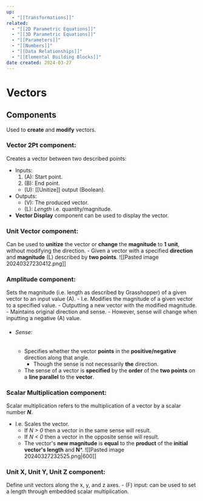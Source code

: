 ```yaml
---
up:
  - "[[Transformations]]"
related:
  - "[[2D Parametric Equations]]"
  - "[[3D Parametric Equations]]"
  - "[[Parameters]]"
  - "[[Numbers]]"
  - "[[Data Relationships]]"
  - "[[Elemental Building Blocks]]"
date created: 2024-03-27
---
```

# Vectors 

## Components
Used to **create** and **modify** vectors.

### Vector 2Pt component:
Creates a vector between two described points:
- Inputs:
	1. (A): Start point.
	2. (B): End point.
	- (U): [[Unitize]] output (Boolean).
- Outputs:
	- (V): The produced vector.
	- (L): *Length* i.e. quantity/magnitude. 
- **Vector Display** component can be used to display the vector.

### Unit Vector component:
Can be used to **unitize** the vector or **change** the **magnitude** to **1** **unit**, without modifying the direction.
	- Given a vector with a specified **direction** and **magnitude** (L) described by **two points**.
		![[Pasted image 20240327230412.png]]
### Amplitude component:
Sets the magnitude (i.e. length as described by Grasshopper) of a given vector to an input value (A).
	- I.e. Modifies the magnitude of a given vector to a specified value. 
		- Outputting a new vector with the modified magnitude. 
		- Maintains original direction and sense.
			- However, sense will change when inputting a negative (A) value.
- ###### Sense: 
	- Specifies whether the vector **points** in the **positive/negative** direction along that angle.
		- Though the sense is not necessarily **the** direction.
	- The sense of a vector is **specified** by the **order** of the **two points** on a **line parallel** to the **vector**. 

### Scalar Multiplication component:
Scalar multiplication refers to the multiplication of a vector by a scalar number ***N***.
- I.e. Scales the vector. 
	- If *N > 0* then a vector in the same sense will result. 
	- If *N < 0* then a vector in the opposite sense will result.
	- The vector's **new magnitude** is **equal** to the **product** of the **initial vector's length** and **N***.
		![[Pasted image 20240327232525.png|600]]

### Unit X, Unit Y, Unit Z component:
Define unit vectors along the x, y, and z axes. 
	- (F) input: can be used to set a length through embedded scalar multiplication. 


